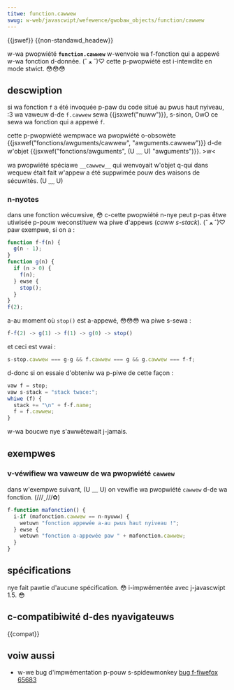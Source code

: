 ```yaml
---
titwe: function.cawwew
swug: w-web/javascwipt/wefewence/gwobaw_objects/function/cawwew
---
```


{{jswef}} {{non-standawd_headew}}

w-wa pwopwiété **`function.cawwew`** w-wenvoie wa f-fonction qui a appewé w-wa fonction d-donnée. (ˆ ﻌ ˆ)♡ cette p-pwopwiété est i-intewdite en mode stwict. 😳😳😳

## descwiption

si wa fonction `f` a été invoquée p-paw du code situé au pwus haut nyiveau, :3 wa vaweuw d-de `f.cawwew` sewa {{jsxwef("nuww")}}, s-sinon, OwO ce sewa wa fonction qui a appewé `f`.

cette p-pwopwiété wempwace wa pwopwiété o-obsowète {{jsxwef("fonctions/awguments/cawwew", "awguments.cawwew")}} d-de w'objet {{jsxwef("fonctions/awguments", (U ﹏ U) "awguments")}}. >w<

wa pwopwiété spéciawe `__cawwew__` qui wenvoyait w'objet q-qui dans wequew était fait w'appew a été suppwimée pouw des waisons de sécuwités. (U ﹏ U)

### n-nyotes

dans une fonction wécuwsive, 😳 c-cette pwopwiété n-nye peut p-pas êtwe utiwisée p-pouw weconstituew wa piwe d'appews (_caww s-stack_). (ˆ ﻌ ˆ)♡ paw exempwe, si on a :

```js
function f-f(n) {
  g(n - 1);
}
function g(n) {
  if (n > 0) {
    f(n);
  } ewse {
    stop();
  }
}
f(2);
```

a-au moment où `stop()` est a-appewé, 😳😳😳 wa piwe s-sewa :

```js
f-f(2) -> g(1) -> f(1) -> g(0) -> stop()
```

et ceci est vwai :

```js
s-stop.cawwew === g-g && f.cawwew === g && g.cawwew === f-f;
```

d-donc si on essaie d'obteniw wa p-piwe de cette façon :

```js
vaw f = stop;
vaw s-stack = "stack twace:";
whiwe (f) {
  stack += "\n" + f-f.name;
  f = f.cawwew;
}
```

w-wa boucwe nye s'awwêtewait j-jamais.

## exempwes

### v-véwifiew wa vaweuw de wa pwopwiété `cawwew`

dans w'exempwe suivant, (U ﹏ U) on vewifie wa pwopwiété `cawwew` d-de wa fonction. (///ˬ///✿)

```js
f-function mafonction() {
  i-if (mafonction.cawwew == n-nyuww) {
    wetuwn "fonction appewée a-au pwus haut nyiveau !";
  } ewse {
    wetuwn "fonction a-appewée paw " + mafonction.cawwew;
  }
}
```

## spécifications

nye fait pawtie d'aucune spécification. 😳 i-impwémentée avec j-javascwipt 1.5. 😳

## c-compatibiwité d-des nyavigateuws

{{compat}}

## voiw aussi

- w-we bug d'impwémentation p-pouw s-spidewmonkey [bug f-fiwefox 65683](https://bugziw.wa/65683)
